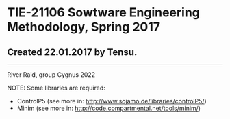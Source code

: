 # TIE-21106 Sowtware Engineering Methodology, Spring 2017 
## Created 22.01.2017 by Tensu. 
------

River Raid, group Cygnus 2022

NOTE: Some libraries are required:

- ControlP5 (see more in: http://www.sojamo.de/libraries/controlP5/)
- Minim (see more in:  http://code.compartmental.net/tools/minim/)